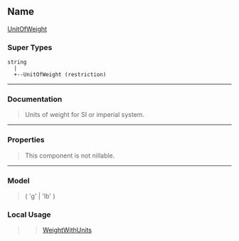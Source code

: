 ## Name ##

[UnitOfWeight](SUnitOfWeight.md)
### Super Types ###
```
string
  |
  +--UnitOfWeight (restriction)
```


---


### Documentation ###


> Units of weight for SI or imperial system.


---



### Properties ###

> This component is not nillable.

---


### Model ###

> ( 'g' | 'lb' )
### Local Usage ###
> > [WeightWithUnits](CWeightWithUnits.md)
